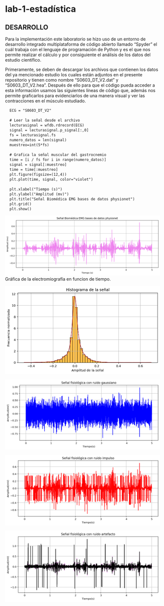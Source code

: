 # lab-1-estadística

## DESARROLLO 

Para la implementación este laboratorio se hizo uso de un entorno de desarrollo integrado multiplataforma de código abierto llamado “Spyder” el cuál trabaja con el lenguaje de programación de Python y es el que nos permite realizar el cálculo y por consiguiente el análisis de los datos del estudio científico. 

Primeramente, se deben de descargar los archivos que contienen los datos del ya mencionado estudio los cuales están adjuntos en el presente repositorio y tienen como nombre “S0603_DT_V2.dat” y “S0603_DT_V2.hea”. Después de ello para que el código pueda acceder a esta información usamos las siguientes líneas de código que, además nos permite graficarlos para evidenciarlos de una manera visual y ver las contracciones en el músculo estudiado. 

  
      ECG = "S0603_DT_V2"
      
      # Leer la señal desde el archivo
      lecturasignal = wfdb.rdrecord(ECG)
      signal = lecturasignal.p_signal[:,0]  
      fs = lecturasignal.fs  
      numero_datos = len(signal) 
      muestreo=int(5*fs)
      
      # Grafica la señal muscular del gastrocnemio
      time = [i / fs for i in range(numero_datos)]  
      signal = signal[:muestreo]
      time = time[:muestreo]
      plt.figure(figsize=(12,4))
      plt.plot(time, signal, color="violet")
      
      plt.xlabel("Tiempo (s)")
      plt.ylabel("Amplitud (mv)")
      plt.title("Señal Biomédica EMG bases de datos physionet")
      plt.grid()
      plt.show()

![alt](SeñalBiologica.png)
Gráfica de la electromiografía en funcion de tiempo.


![alt](Histograma.png)

![alt](RuidoGaussiano.png)

![alt](RuidoImpulso.png)


![alt](RuidoArtefacto.png)
